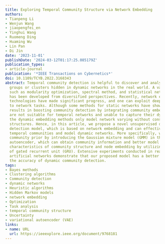 ```yaml
---
title: Exploring Temporal Community Structure via Network Embedding
authors:
- Tianpeng Li
- Wenjun Wang
- jiaopengfei_en
- Yinghui Wang
- Ruomeng Ding
- Huaming Wu
- Lin Pan
- Di Jin
date: '2023-11-01'
publishDate: '2024-03-12T01:17:25.085179Z'
publication_types:
- article-journal
publication: '*IEEE Transactions on Cybernetics*'
doi: 10.1109/TCYB.2022.3168343
abstract: Temporal community detection is helpful to discover and analyze significant
  groups or clusters hidden in dynamic networks in the real world. A variety of methods,
  such as modularity optimization, spectral method, and statistical network model,
  has been developed from diversified perspectives. Recently, network embedding-based
  technologies have made significant progress, and one can exploit deep learning superiority
  to network tasks. Although some methods for static networks have shown promising
  results in boosting community detection by integrating community embedding, they
  are not suitable for temporal networks and unable to capture their dynamics. Furthermore,
  the dynamic embedding methods only model network varying without considering community
  structures. Hence, in this article, we propose a novel unsupervised dynamic community
  detection model, which is based on network embedding and can effectively discover
  temporal communities and model dynamic networks. More specifically, we propose the
  community prior by introducing the Gaussian mixture model (GMM) in the variational
  autoencoder, which can obtain community information and better model the evolutionary
  characteristics of community structure and node embedding by utilizing the variant
  of gated recurrent unit (GRU). Extensive experiments conducted in real-world and
  artificial networks demonstrate that our proposed model has a better effect on improving
  the accuracy of dynamic community detection.
tags:
- Bayes methods
- Clustering algorithms
- Community detection
- dynamic networks
- Heuristic algorithms
- Hidden Markov models
- network embedding
- Optimization
- Task analysis
- temporal community structure
- Uncertainty
- variational autoencoder (VAE)
links:
- name: URL
  url: https://ieeexplore.ieee.org/document/9768181
---
```

